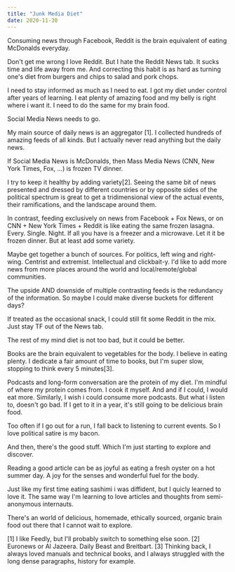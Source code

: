 ```yaml
---
title: "Junk Media Diet"
date: 2020-11-30
---
```


Consuming news through Facebook, Reddit is the brain equivalent of eating McDonalds everyday.

Don't get me wrong I love Reddit.
But I hate the Reddit News tab. It sucks time and life away from me.
And correcting this habit is as hard as turning one's diet from burgers and chips to salad and pork chops.

I need to stay informed as much as I need to eat.
I got my diet under control after years of learning. I eat plenty of amazing food and my belly is right where i want it.
I need to do the same for my brain food.

Social Media News needs to go.

My main source of daily news is an aggregator [1].
I collected hundreds of amazing feeds of all kinds.
But I actually never read anything but the daily news.

If Social Media News is McDonalds, then Mass Media News (CNN, New York Times, Fox, ...) is frozen TV dinner.

I try to keep it healthy by adding variety[2].
Seeing the same bit of news presented and dressed by different countries or by opposite sides of the political spectrum is great to get a tridimensional view of the actual events, their ramifications, and the landscape around them.

In contrast, feeding exclusively on news from Facebook + Fox News, or on CNN + New York Times + Reddit is like eating the same frozen lasagna. Every. Single. Night.
If all you have is a freezer and a microwave. Let it it be frozen dinner. But at least add some variety.

Maybe get together a bunch of sources.
For politics, left wing and right-wing. Centrist and extremist. Intellectual and clickbait-y.
I'd like to add more news from more places around the world and local/remote/global communities.

The upside AND downside of multiple contrasting feeds is the redundancy of the information.
So maybe I could make diverse buckets for different days?

If treated as the occasional snack, I could still fit some Reddit in the mix.
Just stay TF out of the News tab.

The rest of my mind diet is not too bad, but it could be better.

Books are the brain equivalent to vegetables for the body. I believe in eating plenty.
I dedicate a fair amount of time to books, but I'm super slow, stopping to think every 5 minutes[3].

Podcasts and long-form conversation are the protein of my diet.
I'm mindful of where my protein comes from. I cook it myself. And and if I could, I would eat more.
Similarly, I wish i could consume more podcasts.
But what i listen to, doesn't go bad. If I get to it in a year, it's still going to be delicious brain food.

Too often if I go out for a run, I fall back to listening to current events.
So I love political satire is my bacon.

And then, there's the good stuff.
Which I'm just starting to explore and discover.

Reading a good article can be as joyful as eating a fresh oyster on a hot summer day.
A joy for the senses and wonderful fuel for the body.

Just like my first time eating sashimi i was diffident, but I quicly learned to love it.
The same way I'm learning to love articles and thoughts from semi-anonymous internauts.

There's an world of delicious, homemade, ethically sourced, organic brain food out there that I cannot wait to explore.

[1] I like Feedly, but I'll probably switch to something else soon.
[2] Euronews or Al Jazeera. Daily Beast and Breitbart.
[3] Thinking back, I always loved manuals and technical books, and I always struggled with the long dense paragraphs, history for example.
